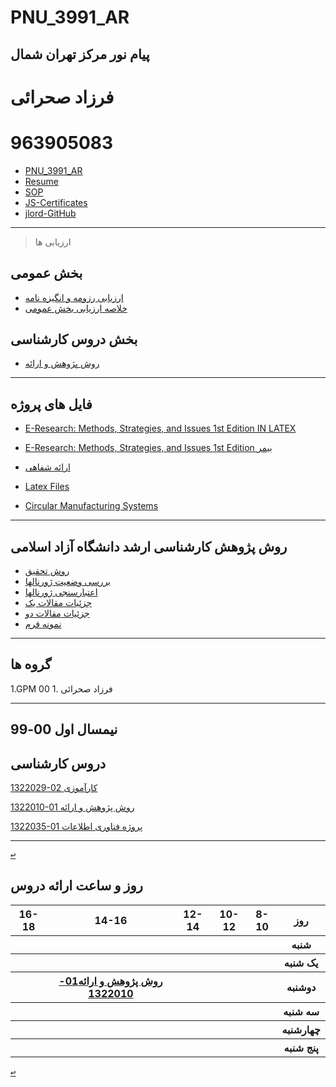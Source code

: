 # PNU_3991_AR
پیام نور مرکز تهران شمال
------------------
   
 # فرزاد صحرائی
 # 963905083
 - [PNU_3991_AR](https://github.com/farzadsahraei/PNU_3991_AR)
 - [Resume](https://farzadsahraei.github.io/sahraei.github.io/) 
 - [SOP](https://github.com/farzadsahraei/PNU_3991_AR/blob/main/SOP/SOP.pdf)
 - [JS-Certificates](https://github.com/farzadsahraei/PNU_3991_AR/blob/main/General/jscertificate.jpeg)
 - [jlord-GitHub](https://github.com/farzadsahraei/PNU_3991_AR/blob/main/General/jlord.png)
 
------------------
> ارزیابی ها

##  بخش عمومی
- [ارزیابی رزومه و انگیزه نامه](https://github.com/farzadsahraei/PNU_3991_AR/blob/main/XX_CV_CheckList_AR_3991.pdf)
- [خلاصه ارزیابی بخش عمومی](https://github.com/farzadsahraei/PNU_3991_AR/blob/main/XX_GeneralSection_CheckList_AR_3991.pdf)

##  بخش دروس کارشناسی
- [روش پژوهش و ارائه](https://github.com/farzadsahraei/PNU_3991_AR/blob/main/XX_ResearchAndPresentationMethods_CheckList_AR_3991-1.pdf)

     
------------------
## فایل های پروژه
- [E-Research: Methods, Strategies, and Issues 1st Edition IN LATEX](https://github.com/farzadsahraei/PNU_3991_AR/blob/main/ResearchAndPresentationMethods/latex.pdf)
- [E-Research: Methods, Strategies, and Issues 1st Edition بیمر](https://github.com/farzadsahraei/PNU_3991_AR/blob/main/ResearchAndPresentationMethods/power.pdf)
- [ارائه شفاهی](https://github.com/farzadsahraei/PNU_3991_AR/blob/main/ResearchAndPresentationMethods/eresearch.mp4)
- [Latex Files](https://github.com/farzadsahraei/PNU_3991_AR/blob/main/ResearchAndPresentationMethods/Latex.rar)


- [Circular Manufacturing Systems](https://github.com/farzadsahraei/PNU_3991_AR/blob/main/ResearchAndPresentationMethods/CircularManufacturingSystems.pdf)



------------------
## روش پژوهش کارشناسی ارشد دانشگاه آزاد اسلامی
- [روش تحقیق](https://github.com/farzadsahraei/PNU_3991_AR/blob/main/ResearchAndPresentationMethods/azad/reseach-article-begin.pdf)
- [بررسی وضعیت ژورنالها](https://github.com/farzadsahraei/PNU_3991_AR/blob/main/ResearchAndPresentationMethods/azad/Total-result.pdf)
- [اعتبارسنجی ژورنالها](https://github.com/farzadsahraei/PNU_3991_AR/blob/main/ResearchAndPresentationMethods/azad/Journal-validation.pdf)
- [جزئیات مقالات یک](https://github.com/farzadsahraei/PNU_3991_AR/blob/main/ResearchAndPresentationMethods/azad/paper-details-1.pdf)
- [جزئیات مقالات دو](https://github.com/farzadsahraei/PNU_3991_AR/blob/main/ResearchAndPresentationMethods/azad/paper-details-2.pdf)
- [نمونه فرم](https://github.com/farzadsahraei/PNU_3991_AR/blob/main/ResearchAndPresentationMethods/azad/proposal-arshad-srb.pdf)

     
------------------
## گروه ها

1.GPM 00
     1. فرزاد صحرائی

  

------------------
## نیمسال اول 00-99

## دروس کارشناسی

[1322029-02     کارآموزی](https://github.com/AliRazavi-edu/PNU_3991/tree/master/_BSc/Internship/1322029_02/07_%D9%81%D8%B1%D8%B2%D8%A7%D8%AF%20%D8%B5%D8%AD%D8%B1%D8%A7%20%D8%A6%D9%8A)

[1322010-01    روش پژوهش و ارائه](https://github.com/AliRazavi-edu/PNU_3991/tree/master/_BSc/ResearchAndPresentationMethods/1322010_01/38_%D9%81%D8%B1%D8%B2%D8%A7%D8%AF%20%D8%B5%D8%AD%D8%B1%D8%A7%20%D8%A6%D9%8A)

[1322035-01    پروژه فناوری اطلاعات](https://github.com/AliRazavi-edu/PNU_3991/tree/master/_BSc/Project/1322035_01/07_%D9%81%D8%B1%D8%B2%D8%A7%D8%AF%20%D8%B5%D8%AD%D8%B1%D8%A7%20%D8%A6%D9%8A)

------------------

[<kbd>↩</kbd>](#TOC)


<a name="Course-Table"></a>
## روز و ساعت ارائه دروس
<div dir="ltr">
<table style="width:100%">
  <tr>
    <th >16-18</th>
    <th >14-16</th>
    <th >12-14</th>
    <th>10-12</th>
    <th>8-10</th>
    <th>روز</th>
  </tr>
  <tr>
    <th ></th>
    <th ></th>
    <th ></th>
    <th></th>
    <th></th>
    <th>شنبه</th>
  </tr>
   <tr>
    <th ></th>
    <th ></th>
    <th></th>
    <th></th>
    <th ></th>
    <th>یک شنبه</th>
  </tr>
   <tr>
     <th ></th>
     <th ><a  href="https://github.com/AliRazavi-edu/PNU_3991/tree/master/_BSc/Internship/1322029_02/07_%D9%81%D8%B1%D8%B2%D8%A7%D8%AF%20%D8%B5%D8%AD%D8%B1%D8%A7%20%D8%A6%D9%8A">روش پژوهش و ارائه01-1322010</a></th>
     <th></th>
     <th></th>
    <th ></th>   
    <th>دوشنبه</th>
  </tr>
   <tr>
    <th ></th>
    <th ></th>
    <th></th>
    <th></th>
    <th ></th>
    <th>سه شنبه</th>
  </tr>
   <tr>
    <th ></th>
    <th ></th>
    <th></th>
    <th></th>
     <th ></th>
    <th>چهارشنبه</th>
  </tr>
   <tr>
    <th ></th>
     <th ></th>
     <th ></th>
     <th></th>
    <th></th>
    <th>پنج شنبه</th>
  </tr>
</table>
</div>

[<kbd>↩</kbd>](#TOC)



